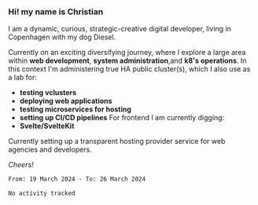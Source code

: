 ### Hi! my name is Christian
I am a dynamic, curious, strategic-creative digital developer, living in Copenhagen with my dog Diesel. 

Currently on an exciting diversifying journey, where I explore a large area within **web development**, **system administration**,and **k8's operations**. In this context I'm administering true HA public cluster(s), which I also use as a lab for:
- **testing vclusters**
- **deploying web applications**
- **testing microservices for hosting**
- **setting up CI/CD pipelines**
For frontend I am currently digging:
- **Svelte/SvelteKit**

Currently setting up a transparent hosting provider service for web agencies and developers.

*Cheers!*

<!--START_SECTION:waka-->

```txt
From: 19 March 2024 - To: 26 March 2024

No activity tracked
```

<!--END_SECTION:waka-->

<!--
**Christian-Rau/Christian-Rau** is a ✨ _special_ ✨ repository because its `README.md` (this file) appears on your GitHub profile.

Here are some ideas to get you started:

- 🔭 I’m currently working on ...
- 🌱 I’m currently learning ...
- 👯 I’m looking to collaborate on ...
- 🤔 I’m looking for help with ...
- 💬 Ask me about ...
- 📫 How to reach me: ...
- 😄 Pronouns: ...
- ⚡ Fun fact: ...
-->
